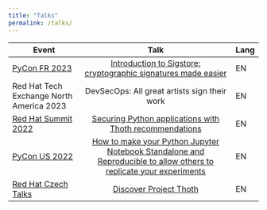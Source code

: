 ```yaml
---
title: "Talks"
permalink: /talks/
---
```


| Event         | Talk  | Lang |
|---------------|:------:|------|
| [PyCon FR 2023](https://www.pycon.fr/2023/en/index.html) | [Introduction to Sigstore: cryptographic signatures made easier](https://www.pycon.fr/2023/en/talks/30m.html#introduction-to-sigstore-crypt) | EN
| Red Hat Tech Exchange North America 2023 | DevSecOps: All great artists sign their work | EN |
| [Red Hat Summit 2022](https://www.redhat.com/en/summit) | [Securing Python applications with Thoth recommendations](https://events.experiences.redhat.com/widget/redhat/sum22/SessionCatalog22/session/16396653159380015xT4) | EN |
| [PyCon US 2022](https://pycon.org/) | [How to make your Python Jupyter Notebook Standalone and Reproducible to allow others to replicate your experiments](https://www.youtube.com/watch?v=xJddVw_ALgY&ab_channel=PyConUS) | EN |
| [Red Hat Czech Talks](https://www.youtube.com/c/RedHatDevelopers/featured) | [Discover Project Thoth](https://www.youtube.com/watch?v=2CFkHlSewKY&t=1s) | EN |